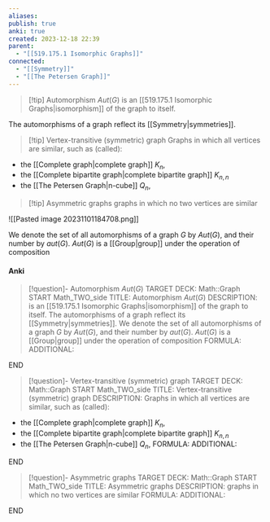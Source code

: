 ```yaml
---
aliases: 
publish: true
anki: true
created: 2023-12-18 22:39
parent:
  - "[[519.175.1 Isomorphic Graphs]]"
connected:
  - "[[Symmetry]]"
  - "[[The Petersen Graph]]"
---
```


> [!tip] Automorphism $Aut(G)$
> is an [[519.175.1 Isomorphic Graphs|isomorphism]] of the graph to itself.

The automorphisms of a graph reflect its [[Symmetry|symmetries]].

> [!tip] Vertex-transitive (symmetric) graph
Graphs in which all vertices are similar, such as (called):
- the [[Complete graph|complete graph]]  $K_n$, 
- the [[Complete bipartite graph|complete bipartite graph]] $K_{n,n}$
- the [[The Petersen Graph|n-cube]]  $Q_n$, 

> [!tip] Asymmetric graphs
graphs in which no two vertices are similar

![[Pasted image 20231101184708.png]]

We denote the set of all automorphisms of a graph $G$ by $Aut(G)$, and their number by $aut(G)$. 
$Aut(G)$ is a [[Group|group]] under the operation of composition


#### Anki
> [!question]- Automorphism $Aut(G)$
TARGET DECK: Math::Graph
START
Math_TWO_side
TITLE: Automorphism $Aut(G)$
DESCRIPTION: is an [[519.175.1 Isomorphic Graphs|isomorphism]] of the graph to itself.
The automorphisms of a graph reflect its [[Symmetry|symmetries]].
We denote the set of all automorphisms of a graph $G$ by $Aut(G)$, and their number by $aut(G)$. 
$Aut(G)$ is a [[Group|group]] under the operation of composition
FORMULA: 
ADDITIONAL:
<!--ID: 1705261959421-->
END

> [!question]- Vertex-transitive (symmetric) graph
TARGET DECK: Math::Graph
START
Math_TWO_side
TITLE: Vertex-transitive (symmetric) graph
DESCRIPTION: Graphs in which all vertices are similar, such as (called):
- the [[Complete graph|complete graph]]  $K_n$, 
- the [[Complete bipartite graph|complete bipartite graph]] $K_{n,n}$
- the [[The Petersen Graph|n-cube]]  $Q_n$, 
FORMULA: 
ADDITIONAL:
<!--ID: 1705261959431-->
END

> [!question]- Asymmetric graphs
TARGET DECK: Math::Graph
START
Math_TWO_side
TITLE: Asymmetric graphs
DESCRIPTION: graphs in which no two vertices are similar
FORMULA: 
ADDITIONAL:
<!--ID: 1705261959444-->
END




